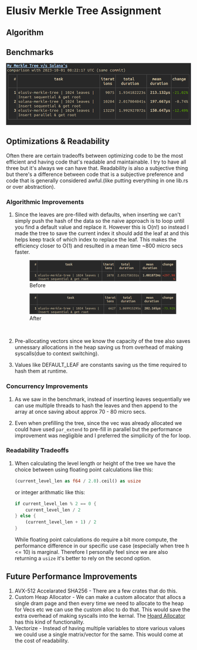 # Elusiv Merkle Tree Assignment


## Algorithm

## Benchmarks
![Benchmark-1](images/benchmark-1.png)
## Optimizations & Readability
Often there are certain tradeoffs between optimizing code to be
the most efficient and having code that's readable and maintainable.
I try to have all three but it's always we can have that. Readability
is also a subjective thing but there's a difference between code that is
a subjective preference and code that is generally considered awful.(like putting everything in one lib.rs or over abstraction).

### Algorithmic Improvements
1. Since the leaves are pre-filled with defaults, when inserting we can't simply push the hash of the data so the naive approach is to loop until you find a default value and replace it. However this is O(n!) so instead I made the tree to save the current index it should add the leaf at and this helps keep track of which index to replace the leaf. This makes the efficiency closer to O(1) and resulted in a mean time ~800 micro secs faster.

    <figure>
    <img src="images/1-before.png" alt="Before">
    <figcaption>Before</figcaption>
    </figure>
    <figure>
    <img src="images/1-after.png" alt="After">
    <figcaption>After</figcaption>
    </figure>
    <br/>
2. Pre-allocating vectors since we know the capacity of the tree also saves unnessary allocations
in the heap saving us from overhead of making syscalls(due to context switching). 

3. Values like DEFAULT_LEAF are constants saving us the time required to hash them at runtime.

### Concurrency Improvements
1. As we saw in the benchmark, instead of inserting leaves sequentially we can use multiple threads to hash the leaves and then append to the array at once saving about approx 70 - 80 micro secs.

2. Even when prefilling the tree, since the vec was already allocated we could have used `par_extend` to pre-fill in parallel but the performance improvement was negligible and I preferred the simplicity of the for loop.
### Readability Tradeoffs
1. When calculating the level length or height of the tree we have the choice between using floating point calculations like this:
    ```rs
    (current_level_len as f64 / 2.0).ceil() as usize
    ```
    or integer arithmatic like this:
    ```rs
    if current_level_len % 2 == 0 {
        current_level_len / 2
    } else {
        (current_level_len + 1) / 2
    }
    ```

    While floating point calculations do require a bit more compute, the performance
    difference in our specific use case (especially when tree h <= 10) is
    marginal. Therefore I personally feel since we are also returning a `usize` it's better
    to rely on the second option.

## Future Performance Improvements
1. AVX-512 Accelarated SHA256 - There are a few crates that do this.
2. Custom Heap Allocator - We can make a custom allocator that allocs a single dram page and then every time we need to allocate to the heap for Vecs etc we can use the custom alloc to do that. This would save the extra overhead of making syscalls into the kernal. The [Hoard Allocator](https://www.cs.utexas.edu/users/mckinley/papers/asplos-2000.pdf) has this kind of functionality.
3. Vectorize - Instead of having multiple variables to store various values we could use a single matrix/vector for the same. This would come at the cost of readability.
